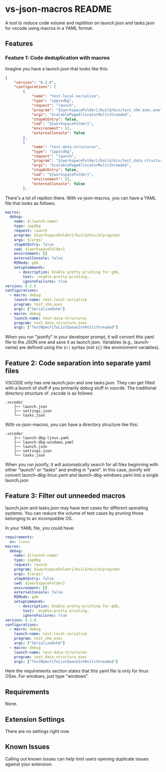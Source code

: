 # vs-json-macros README

A tool to reduce code volume and repitition on launch.json and tasks.json for vscode using macros in a YAML format.

## Features

### Feature 1: Code deduplication with macros
Imagine you have a launch.json that looks like this:
```json
{
    "version": "0.2.0",
    "configurations": [
        {
            "name": "test-local-serialize",
            "type": "cppvsdbg",
            "request": "launch",
            "program": "${workspaceFolder}/build/bin/test_shm_exec.exe",
            "args": "ScalablePageAllocatorMultithreaded",
            "stopAtEntry": false,
            "cwd": "${workspaceFolder}",
            "environment": [],
            "externalConsole": false
        },
        {
            "name": "test-data-structures",
            "type": "cppvsdbg",
            "request": "launch",
            "program": "${workspaceFolder}/build/bin/test_data_structure_exec.exe",
            "args": "ScalablePageAllocatorMultithreaded",
            "stopAtEntry": false,
            "cwd": "${workspaceFolder}",
            "environment": [],
            "externalConsole": false
        },
```

There's a lot of repition there. With vs-json-macros, you can have a YAML file that looks as follows:
```yaml
macros:
  debug:
    name: $(launch-name)
    type: cppdbg
    request: launch
    program: ${workspaceFolder}/build/bin/$(program)
    args: $(args)
    stopAtEntry: false
    cwd: ${workspaceFolder}
    environment: []
    externalConsole: false
    MIMode: gdb
    setupCommands:
      - description: Enable pretty-printing for gdb,
        text: -enable-pretty-printing,
        ignoreFailures: true
version: 0.2.0
configurations:
  - macro: debug
    launch-name: test-local-serialize
    program: test_shm_exec
    args: ["SerializeHshm"]
  - macro: debug
    launch-name: test-data-structures
    program: test_data_structure_exec
    args: ["TestMpmcFifoListQueueIntMultithreaded"]
```

When you run "jsonify" in your developer prompt, it will convert this yaml file to the JSON one and save it as launch.json.
Variables (e.g., launch-name) are defined using the ``$()`` syntax (not ``${}`` like environment variables).

## Feature 2: Code separation into separate yaml files

VSCODE only has one launch.json and one tasks.json. They can get filled with a bunch of stuff if you primarily debug stuff in vsocde. The traditional directory structure of .vscode is as follows:
```
.vscode/
    ├── launch.json
    ├── settings.json
    └── tasks.json
```

With vs-json-macros, you can have a directory structure like this:
```
.vscode/
    ├── launch-dbg-linux.yaml
    ├── launch-dbg-windows.yaml
    ├── launch.json
    ├── settings.json
    └── tasks.json
```

When you run jsonify, it will automatically search for all files beginning with either "launch" or "tasks" and ending in "yaml".
In this case, jsonify will convert launch-dbg-linux.yaml and launch-dbg-windows.yaml into a single launch.json

## Feature 3: Filter out unneeded macros

launch.json and tasks.json may have test cases for different operating systems. You can reduce the volume of test cases by pruning
those belonging to an incompatible OS.

In your YAML file, you could have:
```yaml
requirements:
  os: linux
macros:
  debug:
    name: $(launch-name)
    type: cppdbg
    request: launch
    program: ${workspaceFolder}/build/bin/$(program)
    args: $(args)
    stopAtEntry: false
    cwd: ${workspaceFolder}
    environment: []
    externalConsole: false
    MIMode: gdb
    setupCommands:
      - description: Enable pretty-printing for gdb,
        text: -enable-pretty-printing,
        ignoreFailures: true
version: 0.2.0
configurations:
  - macro: debug
    launch-name: test-local-serialize
    program: test_shm_exec
    args: ["SerializeHshm"]
  - macro: debug
    launch-name: test-data-structures
    program: test_data_structure_exec
    args: ["TestMpmcFifoListQueueIntMultithreaded"]
```

Here the requirements section states that this yaml file is only for linux OSes.
For windows, just type "windows".

## Requirements

None.

## Extension Settings

There are no settings right now. 

## Known Issues

Calling out known issues can help limit users opening duplicate issues against your extension.
